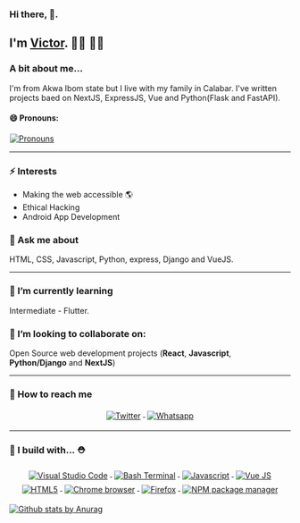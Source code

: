 ### Hi there, 👋. 
 
## I'm [Victor](https://victorukok.netlify.app).  🎉🎈 🎉🎈

### A bit about me...
I'm from Akwa Ibom state but I live with my family in Calabar.  I've written projects baed on NextJS, ExpressJS, Vue and Python(Flask and FastAPI).

#### 😄  Pronouns:
<a href="#">
    <img src="https://raw.githubusercontent.com/victuk/victuk/master/badges/pronouns.svg" alt="Pronouns" style="vertical-align:top; margin:1px">
  </a>

<hr> 

### ⚡  Interests
- Making the web accessible 🌎 
- Ethical Hacking 
- Android App Development 

### 💬 Ask me about 
 HTML, CSS, Javascript, Python, express, Django and VueJS. 


<hr>

### 🌱 I’m currently learning

Intermediate - Flutter. 

### 👯 I’m looking to collaborate on: 
Open Source web development projects (**React**, **Javascript**, **Python/Django** and **NextJS**) 

---
### 📢 How to reach me
<p align="center">
  <a href="https://twitter.com/ukokjnr">
    <img src="https://raw.githubusercontent.com/victuk/victuk/master/badges/twitter.svg" alt="Twitter" style="vertical-align:top; margin:4px">
  </a>  

  <a href="https://wa.me/2348137249484 ">
    <img src="https://raw.githubusercontent.com/victuk/victuk/master/badges/whatsapp.svg" alt="Whatsapp" style="vertical-align:top; margin:4px">
  </a>

</p>

<hr>

### 🚧 I build with... ⛑
<p align="center">
  <a href="#">
    <img src="https://raw.githubusercontent.com/victuk/victuk/master/badges/vscode.svg" alt="Visual Studio Code" style="vertical-align:top; margin:4px">
  </a>  

  <a href="#">
    <img src="https://raw.githubusercontent.com/victuk/victuk/master/badges/bash.svg" alt="Bash Terminal" style="vertical-align:top; margin:4px">
  </a>

  <a href="#">
    <img src="https://raw.githubusercontent.com/victuk/victuk/master/badges/javascript.svg" alt="Javascript" style="vertical-align:top; margin:4px">
  </a>

  <a href="# ">
    <img src="https://raw.githubusercontent.com/victuk/victuk/master/badges/vue.svg" alt="Vue JS" style="vertical-align:top; margin:4px">
  </a>

  <a href="# ">
    <img src="https://raw.githubusercontent.com/simeon4real/victuk/master/badges/html5.svg" alt="HTML5" style="vertical-align:top; margin:4px">
  </a>

  <a href="# ">
    <img src="https://raw.githubusercontent.com/victuk/victuk/master/badges/chrome.svg" alt="Chrome browser" style="vertical-align:top; margin:4px">
  </a>

  <a href="# ">
    <img src="https://raw.githubusercontent.com/victuk/victuk/master/badges/firefox.svg" alt="Firefox" style="vertical-align:top; margin:4px">
  </a>

  <a href="# ">
    <img src="https://raw.githubusercontent.com/victuk/victuk/master/badges/npm.svg" alt="NPM package manager" style="vertical-align:top; margin:4px">
  </a>


</p>



[![Github stats by Anurag](https://github-readme-stats.vercel.app/api?username=victuk&show_icons=true&title_color=fff&icon_color=79ff97&text_color=9f9f9f&bg_color=151515)](https://github.com/anuraghazra/github-readme-stats)

